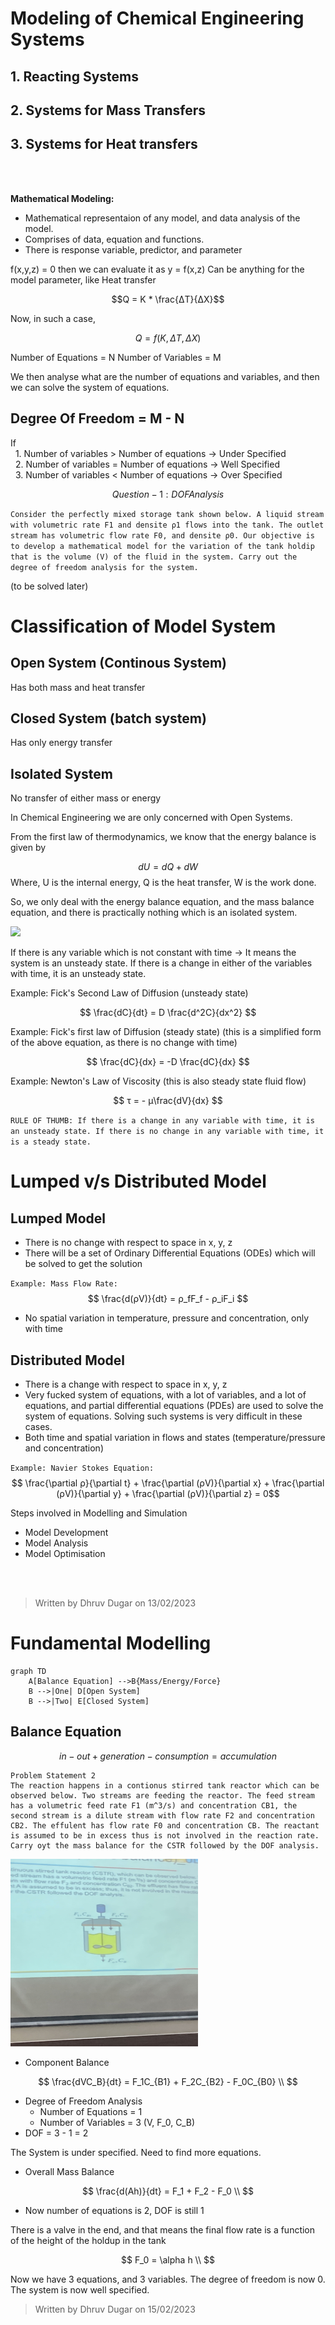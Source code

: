 # Modeling of Chemical Engineering Systems

## 1. Reacting Systems
## 2. Systems for Mass Transfers
## 3. Systems for Heat transfers
<br><br>

<strong>Mathematical Modeling:</strong> 
- Mathematical representaion of any model, and data analysis of the model.
- Comprises of data, equation and functions.
- There is response variable, predictor, and parameter


f(x,y,z) = 0 then we can evaluate it as y  = f(x,z)
Can be anything for the model parameter, like Heat transfer


$$Q = K * \frac{ΔT}{ΔX}$$

Now, in such a case, 

$$Q = f(K,ΔT,ΔX)$$

Number of Equations = N
Number of Variables = M

We then analyse what are the number of equations and variables, and then we can solve the system of equations.

## Degree Of Freedom = M - N

If <br>
&nbsp; 1. Number of variables > Number of equations -> Under Specified <br>
&nbsp; 2. Number of variables = Number of equations -> Well Specified <br>
&nbsp; 3. Number of variables < Number of equations -> Over Specified <br>

$$ Question - 1:  DOF Analysis$$


```Consider the perfectly mixed storage tank shown below. A liquid stream with volumetric rate F1 and densite ρ1 flows into the tank. The outlet stream has volumetric flow rate F0, and densite ρ0. Our objective is to develop a mathematical model for the variation of the tank holdip that is the volume (V) of the fluid in the system. Carry out the degree of freedom analysis for the system.```

(to be solved later)


# Classification of Model System

## Open System (Continous System)
 Has both mass and heat transfer

## Closed System (batch system)
Has only energy transfer
## Isolated System
No transfer of either mass or energy

In Chemical Engineering we are only concerned with Open Systems.

From the first law of thermodynamics, we know that the energy balance is given by

$$ dU = dQ + dW $$
Where, U is the internal energy, Q is the heat transfer, W is the work done.

So, we only deal with the energy balance equation, and the mass balance equation, and there is practically nothing which is an isolated system.


![](../Notes%20Assets/IMG_2658.jpeg)

If there is any variable which is not constant with time -> It means the system is an unsteady state. If there is a change in either of the variables with time, it is an unsteady state.

Example: Fick's Second Law of Diffusion (unsteady state)

$$ \frac{dC}{dt} = D \frac{d^2C}{dx^2} $$

Example: Fick's first law of Diffusion (steady state) 
(this is a simplified form of the above equation, as there is no change with time)

$$ \frac{dC}{dx} = -D \frac{dC}{dx} $$


Example: Newton's Law of Viscosity (this is also steady state fluid flow)

$$ τ = - μ\frac{dV}{dx} $$


` RULE OF THUMB: If there is a change in any variable with time, it is an unsteady state. If there is no change in any variable with time, it is a steady state. `


# Lumped v/s Distributed Model

## Lumped Model

 - There is no change with respect to space in x, y, z
- There will be a set of Ordinary Differential Equations (ODEs) which will be solved to get the solution


`Example: Mass Flow Rate: `
$$ \frac{d(ρV)}{dt} = ρ_fF_f - ρ_iF_i $$

- No spatial variation in temperature, pressure and concentration, only with time

## Distributed Model

- There is a change with respect to space in x, y, z
- Very fucked system of equations, with a lot of variables, and a lot of equations, and partial differential equations (PDEs) are used to solve the system of equations. Solving such systems is very difficult in these cases.
- Both time and spatial variation in flows and states (temperature/pressure and concentration)


` Example: Navier Stokes Equation: `
$$ \frac{\partial ρ}{\partial t} + \frac{\partial (ρV)}{\partial x}  + \frac{\partial (ρV)}{\partial y} + \frac{\partial (ρV)}{\partial z} = 0$$

Steps involved in Modelling and Simulation

- Model Development
- Model Analysis
- Model Optimisation

<br><br>

> Written by Dhruv Dugar on 13/02/2023

# Fundamental Modelling

```mermaid
graph TD
    A[Balance Equation] -->B{Mass/Energy/Force}
    B -->|One| D[Open System]
    B -->|Two| E[Closed System]
```

## Balance Equation

$$ in - out + generation - consumption = accumulation $$

```
Problem Statement 2
The reaction happens in a contionus stirred tank reactor which can be observed below. Two streams are feeding the reactor. The feed stream has a volumetric feed rate F1 (m^3/s) and concentration CB1, the second stream is a dilute stream with flow rate F2 and concentration CB2. The effulent has flow rate F0 and concentration CB. The reactant is assumed to be in excess thus is not involved in the reaction rate. Carry oyt the mass balance for the CSTR followed by the DOF analysis.
```
<img src = "../Notes%20Assets/IMG_2690.jpeg" height = 300px, width = 300px>




- Component Balance 

$$
\frac{dVC_B}{dt} = F_1C_{B1} + F_2C_{B2} - F_0C_{B0} \\
$$
- Degree of Freedom Analysis
    - Number of Equations = 1
    - Number of Variables = 3 (V, F_0, C_B)
- DOF = 3 - 1 = 2

The System is under specified.
Need to find more equations.


- Overall Mass Balance

$$
\frac{d(Ah)}{dt} = F_1 + F_2 - F_0 \\
$$

- Now number of equations is 2, DOF is still 1

There is a valve in the end, and that means the final flow rate is a function of the height of the holdup in the tank


$$
F_0 = \alpha h \\
$$

Now we have 3 equations, and 3 variables. The degree of freedom is now 0. The system is now well specified.






> Written by Dhruv Dugar on 15/02/2023